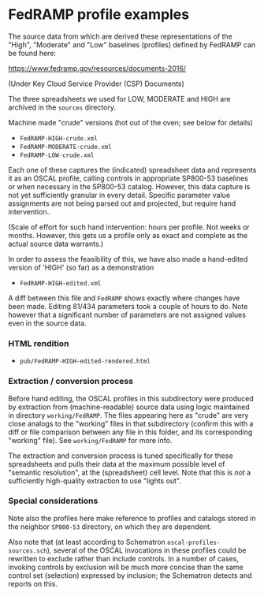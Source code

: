 # FedRAMP profile examples

The source data from which are derived these representations of the "High", "Moderate" and "Low" baselines (profiles) defined by FedRAMP can be found here:

https://www.fedramp.gov/resources/documents-2016/

(Under Key Cloud Service Provider (CSP) Documents)

The three spreadsheets we used for LOW, MODERATE and HIGH are archived in the `sources` directory.

Machine made "crude" versions (hot out of the oven; see below for details)

* `FedRAMP-HIGH-crude.xml`
* `FedRAMP-MODERATE-crude.xml`
* `FedRAMP-LOW-crude.xml`

Each one of these captures the (indicated) spreadsheet data and represents it as an OSCAL profile, calling controls in appropriate SP800-53 baselines or when necessary in the SP800-53 catalog. However, this data capture is not yet sufficiently granular in every detail. Specific parameter value assignments are not being parsed out and projected, but require hand intervention..

(Scale of effort for such hand intervention: hours per profile. Not weeks or months. However, this gets us a profile only as exact and complete as the actual source data warrants.)

In order to assess the feasibility of this, we have also made a hand-edited version of 'HIGH' (so far) as a demonstration

* `FedRAMP-HIGH-edited.xml`

A diff between this file and `FedRAMP` shows exactly where changes have been made. Editing 81/434 parameters took a couple of hours to do. Note however that a significant number of parameters are not assigned values even in the source data.

### HTML rendition

* `pub/FedRAMP-HIGH-edited-rendered.html`

### Extraction / conversion process

Before hand editing, the OSCAL profiles in this subdirectory were produced by extraction from (machine-readable) source data using logic maintained in directory `working/FedRAMP`. The files appearing here as "crude" are very close analogs to the "working" files in that subdirectory (confirm this with a diff or file comparison between any file in this folder, and its corresponding "working" file). See `working/FedRAMP` for more info.

The extraction and conversion process is tuned specifically for these spreadsheets and pulls their data at the maximum possible level of "semantic resolution", at the (spreadsheet) cell level. Note that this is *not* a sufficiently high-quality extraction to use "lights out".

### Special considerations

Note also the profiles here make reference to profiles and catalogs stored in the neighbor `SP800-53` directory, on which they are dependent.

Also note that (at least according to Schematron `oscal-profiles-sources.sch`), several of the OSCAL invocations in these profiles could be rewritten to exclude rather than include controls. In a number of cases, invoking controls by exclusion will be much more concise than the same control set (selection) expressed by inclusion; the Schematron detects and reports on this.
